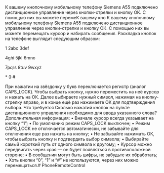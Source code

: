 К вашему кнопочному мобильному телефону Siemens A55 подключено дистанционное управление через кнопки-стрелки и кнопку ОК. С помощью них вы можете перемеК вашему кно
К вашему кнопочному мобильному телефону Siemens A55 подключено дистанционное управление через кнопки-стрелки и кнопку ОК.
С помощью них вы можете перемещать курсор и набирать сообщения.
Раскладка кнопок на телефоне выглядит следующим образом:

1     2abc  3def

4ghi  5jkl  6mno

7pqrs 8tuv  9wxyz

\*     0     \# 

При нажатии на звёздочку у букв переключается регистр (аналог CAPS_LOCK). Чтобы выбрать кнопку, нужно переместить на неё курсор и нажать на ОК. Далее выбираете нужный символ, нажимая на кнопку-стрелку вправо, и в конце ещё раз нажимаете ОК для подтверждения выбора.
Что требуется
Сколько нажатий кнопок на пульте дистанционного управления необходимо для ввода указанного слова?
Дополнительная информация:
 •   Вначале курсор всегда указывает на кнопку “1”;
 •   По умолчанию режим CAPS_LOCK выключен;
 •   Режим CAPS_LOCK не отключается автоматически, не забывайте для отключения еще раз нажать на кнопку;
 •   Не забывайте нажимать OK, чтобы выбрать кнопку и подтвердить выбор символа;
 •   Выбирайте самый короткий путь от одного символа к другому;
 •   Курсор можно передвигать через края — он будет появляться в противоположной стороне;
 •   В сообщении могут быть цифры, не забудьте их обработать;
 •   Хоть кнопки “0”, “1” и “\#” не используются, через них можно перемещаться.# PhoneRemoteControl

